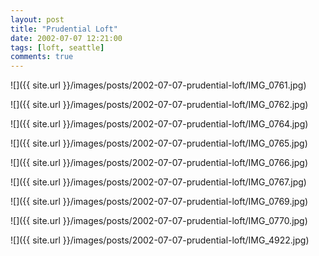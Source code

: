 ```yaml
---
layout: post
title: "Prudential Loft"
date: 2002-07-07 12:21:00
tags: [loft, seattle]
comments: true
---
```

![]({{ site.url }}/images/posts/2002-07-07-prudential-loft/IMG_0761.jpg)

![]({{ site.url }}/images/posts/2002-07-07-prudential-loft/IMG_0762.jpg)

![]({{ site.url }}/images/posts/2002-07-07-prudential-loft/IMG_0764.jpg)

![]({{ site.url }}/images/posts/2002-07-07-prudential-loft/IMG_0765.jpg)

![]({{ site.url }}/images/posts/2002-07-07-prudential-loft/IMG_0766.jpg)

![]({{ site.url }}/images/posts/2002-07-07-prudential-loft/IMG_0767.jpg)

![]({{ site.url }}/images/posts/2002-07-07-prudential-loft/IMG_0769.jpg)

![]({{ site.url }}/images/posts/2002-07-07-prudential-loft/IMG_0770.jpg)

![]({{ site.url }}/images/posts/2002-07-07-prudential-loft/IMG_4922.jpg)
